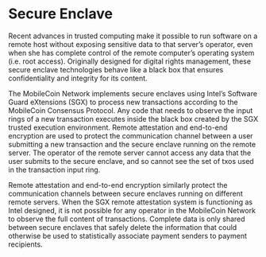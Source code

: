 # Secure Enclave

Recent advances in trusted computing make it possible to run software on a remote host without exposing sensitive data
to that server’s operator, even when she has complete control of the remote computer’s operating system (i.e. root
access). Originally designed for digital rights management, these secure enclave technologies behave like a black box
that ensures confidentiality and integrity for its content.&#x20;

The MobileCoin Network implements secure enclaves using Intel’s Software Guard eXtensions (SGX) to process new
transactions according to the MobileCoin Consensus Protocol. Any code that needs to observe the input rings of a new
transaction executes inside the black box created by the SGX trusted execution environment. Remote attestation and
end-to-end encryption are used to protect the communication channel between a user submitting a new transaction and the
secure enclave running on the remote server. The operator of the remote server cannot access any data that the user
submits to the secure enclave, and so cannot see the set of txos used in the transaction input ring.

Remote attestation and end-to-end encryption similarly protect the communication channels between secure enclaves
running on different remote servers. When the SGX remote attestation system is functioning as Intel designed, it is not
possible for any operator in the MobileCoin Network to observe the full content of transactions. Complete data is only
shared between secure enclaves that safely delete the information that could otherwise be used to statistically
associate payment senders to payment recipients.

